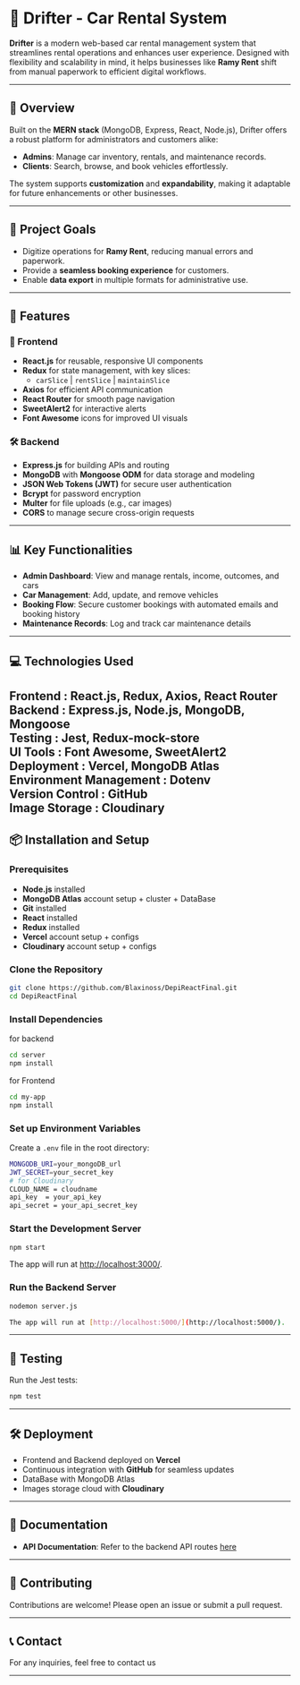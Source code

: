 # 🚗 Drifter - Car Rental System  

**Drifter** is a modern web-based car rental management system that streamlines rental operations and enhances user experience. Designed with flexibility and scalability in mind, it helps businesses like **Ramy Rent** shift from manual paperwork to efficient digital workflows.  

---

## 📖 Overview  

Built on the **MERN stack** (MongoDB, Express, React, Node.js), Drifter offers a robust platform for administrators and customers alike:  

- **Admins**: Manage car inventory, rentals, and maintenance records.  
- **Clients**: Search, browse, and book vehicles effortlessly.  

The system supports **customization** and **expandability**, making it adaptable for future enhancements or other businesses.  

---

## 🎯 Project Goals  

- Digitize operations for **Ramy Rent**, reducing manual errors and paperwork.  
- Provide a **seamless booking experience** for customers.  
- Enable **data export** in multiple formats for administrative use.  

---

## 🚀 Features  

### 🎨 Frontend  

- **React.js** for reusable, responsive UI components  
- **Redux** for state management, with key slices:  
  - `carSlice` | `rentSlice` | `maintainSlice`  
- **Axios** for efficient API communication  
- **React Router** for smooth page navigation  
- **SweetAlert2** for interactive alerts  
- **Font Awesome** icons for improved UI visuals  

### 🛠️ Backend  

- **Express.js** for building APIs and routing  
- **MongoDB** with **Mongoose ODM** for data storage and modeling  
- **JSON Web Tokens (JWT)** for secure user authentication  
- **Bcrypt** for password encryption  
- **Multer** for file uploads (e.g., car images)  
- **CORS** to manage secure cross-origin requests  

---

## 📊 Key Functionalities  

- **Admin Dashboard**: View and manage rentals, income, outcomes, and cars  
- **Car Management**: Add, update, and remove vehicles  
- **Booking Flow**: Secure customer bookings with automated emails and booking history  
- **Maintenance Records**: Log and track car maintenance details  

---

## 💻 Technologies Used  

Frontend : React.js, Redux, Axios, React Router  
Backend : Express.js, Node.js, MongoDB, Mongoose  
Testing : Jest, Redux-mock-store  
UI Tools : Font Awesome, SweetAlert2  
Deployment : Vercel, MongoDB Atlas  
Environment Management : Dotenv  
Version Control : GitHub  
Image Storage : Cloudinary
---

## 📦 Installation and Setup  

### Prerequisites  

- **Node.js** installed  
- **MongoDB Atlas** account setup + cluster + DataBase
- **Git** installed  
- **React** installed
- **Redux** installed
- **Vercel** account setup + configs
- **Cloudinary** account setup + configs
### Clone the Repository  

```bash
git clone https://github.com/Blaxinoss/DepiReactFinal.git  
cd DepiReactFinal  
```

### Install Dependencies  

for backend 

```bash
cd server
npm install  
```

for Frontend
```bash
cd my-app
npm install  
```

### Set up Environment Variables  

Create a `.env` file in the root directory:  

```bash
MONGODB_URI=your_mongoDB_url  
JWT_SECRET=your_secret_key  
# for Cloudinary
CLOUD_NAME = cloudname
api_key  = your_api_key
api_secret = your_api_secret_key
```

### Start the Development Server  

```bash
npm start  
```

The app will run at [http://localhost:3000/](http://localhost:3000/).  

### Run the Backend Server  

```bash
nodemon server.js  

The app will run at [http://localhost:5000/](http://localhost:5000/). 
```

---

## 🧪 Testing  

Run the Jest tests:  

```bash
npm test  
```

---

## 🛠️ Deployment  

- Frontend and Backend deployed on **Vercel**  
- Continuous integration with **GitHub** for seamless updates  
- DataBase with MongoDB Atlas 
- Images storage cloud with **Cloudinary**
---

## 📑 Documentation  

- **API Documentation**: Refer to the backend API routes [here](https://depi-react-final-83rt.vercel.app/swagger-ui.html)  

---

## 🤝 Contributing  

Contributions are welcome! Please open an issue or submit a pull request.  

---

## 📞 Contact  

For any inquiries, feel free to contact us 

---
